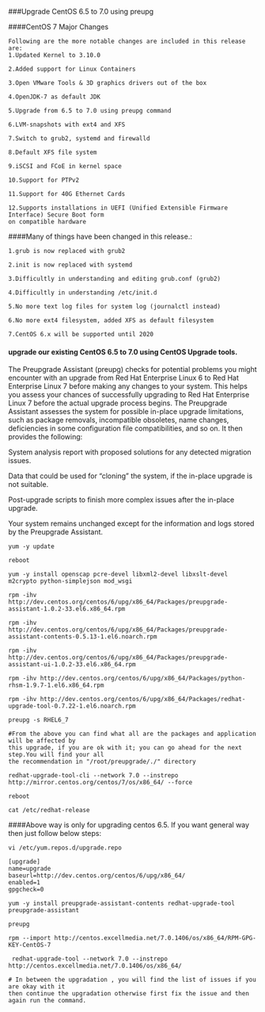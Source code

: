 ###Upgrade CentOS 6.5 to 7.0 using preupg

####CentOS 7 Major Changes

```
Following are the more notable changes are included in this release are:
1.Updated Kernel to 3.10.0

2.Added support for Linux Containers

3.Open VMware Tools & 3D graphics drivers out of the box

4.OpenJDK-7 as default JDK

5.Upgrade from 6.5 to 7.0 using preupg command

6.LVM-snapshots with ext4 and XFS

7.Switch to grub2, systemd and firewalld

8.Default XFS file system

9.iSCSI and FCoE in kernel space

10.Support for PTPv2

11.Support for 40G Ethernet Cards

12.Supports installations in UEFI (Unified Extensible Firmware Interface) Secure Boot form 
on compatible hardware
```
####Many of things have been changed in this release.:

```
1.grub is now replaced with grub2

2.init is now replaced with systemd

3.Difficultly in understanding and editing grub.conf (grub2)

4.Difficultly in understanding /etc/init.d

5.No more text log files for system log (journalctl instead)

6.No more ext4 filesystem, added XFS as default filesystem

7.CentOS 6.x will be supported until 2020
```
#### upgrade our existing CentOS 6.5 to 7.0 using CentOS Upgrade tools.

The Preupgrade Assistant (preupg) checks for potential problems you might encounter with an upgrade from Red Hat Enterprise Linux 6 to Red Hat Enterprise Linux 7 before making any changes to your system. This helps you assess your chances of successfully upgrading to Red Hat Enterprise Linux 7 before the actual upgrade process begins.
The Preupgrade Assistant assesses the system for possible in-place upgrade limitations, such as package removals, incompatible obsoletes, name changes, deficiencies in some configuration file compatibilities, and so on. It then provides the following:

System analysis report with proposed solutions for any detected migration issues.

Data that could be used for “cloning” the system, if the in-place upgrade is not suitable.

Post-upgrade scripts to finish more complex issues after the in-place upgrade.

Your system remains unchanged except for the information and logs stored by the Preupgrade Assistant.

```
yum -y update

reboot

yum -y install openscap pcre-devel libxml2-devel libxslt-devel m2crypto python-simplejson mod_wsgi

rpm -ihv http://dev.centos.org/centos/6/upg/x86_64/Packages/preupgrade-assistant-1.0.2-33.el6.x86_64.rpm

rpm -ihv http://dev.centos.org/centos/6/upg/x86_64/Packages/preupgrade-assistant-contents-0.5.13-1.el6.noarch.rpm

rpm -ihv http://dev.centos.org/centos/6/upg/x86_64/Packages/preupgrade-assistant-ui-1.0.2-33.el6.x86_64.rpm

rpm -ihv http://dev.centos.org/centos/6/upg/x86_64/Packages/python-rhsm-1.9.7-1.el6.x86_64.rpm

rpm -ihv http://dev.centos.org/centos/6/upg/x86_64/Packages/redhat-upgrade-tool-0.7.22-1.el6.noarch.rpm

preupg -s RHEL6_7		

#From the above you can find what all are the packages and application will be affected by 
this upgrade, if you are ok with it; you can go ahead for the next step.You will find your all 
the recommendation in "/root/preupgrade/./" directory

redhat-upgrade-tool-cli --network 7.0 --instrepo http://mirror.centos.org/centos/7/os/x86_64/ --force

reboot

cat /etc/redhat-release
```
####Above way is only for upgrading centos 6.5. If you want general way then just follow below steps:

```
vi /etc/yum.repos.d/upgrade.repo

[upgrade]
name=upgrade
baseurl=http://dev.centos.org/centos/6/upg/x86_64/
enabled=1
gpgcheck=0

yum -y install preupgrade-assistant-contents redhat-upgrade-tool preupgrade-assistant

preupg

rpm --import http://centos.excellmedia.net/7.0.1406/os/x86_64/RPM-GPG-KEY-CentOS-7

 redhat-upgrade-tool --network 7.0 --instrepo http://centos.excellmedia.net/7.0.1406/os/x86_64/ 

# In between the upgradation , you will find the list of issues if you are okay with it
then continue the upgradation otherwise first fix the issue and then again run the command.
```



